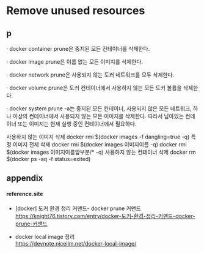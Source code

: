 # Remove unused resources

## p


· docker container prune은 중지된 모든 컨테이너를 삭제한다.



· docker image prune은 이름 없는 모든 이미지를 삭제한다.



· docker network prune은 사용되지 않는 도커 네트워크를 모두 삭제한다.



· docker volume prune은 도커 컨테이너에서 사용하지 않는 모든 도커 볼륨을 삭제한다.



· docker system prune -a는 중지된 모든 컨테이너, 사용되지 않은 모든 네트워크, 하나 이상의 컨테이너에서 사용되지 않는 모든 이미지를 삭제한다. 따라서 남아있는 컨테이너 또는 이미지는 현재 실행 중인 컨테이너에서 필요하다.


사용하지 않는 이미지 삭제
docker rmi $(docker images -f dangling=true -q)
특정 이미지 전체 삭제
docker rmi $(docker images 이미지이름 -q)
docker rmi $(docker images 이미지이름앞부분/* -q)
사용하지 않는 컨테이너 삭제
docker rm $(docker ps -aq -f status=exited)





## appendix

#### reference.site

- [docker] 도커 환경 정리 커맨드- docker prune 커맨드
https://knight76.tistory.com/entry/docker-도커-환경-정리-커맨드-docker-prune-커맨드

- docker local image 정리  
https://devnote.niceilm.net/docker-local-image/
